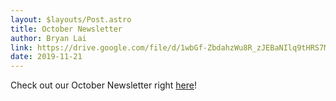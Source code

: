 ```yaml
---
layout: $layouts/Post.astro
title: October Newsletter
author: Bryan Lai
link: https://drive.google.com/file/d/1wbGf-ZbdahzWu8R_zJEBaNIlq9tHRS7M/view?fbclid=IwAR3QLezENpyuSV5zRGkuKueJfWlaJcE_lohm8hNFMkck9QRgUIlGt_tg9eE
date: 2019-11-21
---
```

Check out our October Newsletter right [here](https://drive.google.com/file/d/1wbGf-ZbdahzWu8R_zJEBaNIlq9tHRS7M/view?fbclid=IwAR3QLezENpyuSV5zRGkuKueJfWlaJcE_lohm8hNFMkck9QRgUIlGt_tg9eE)!
